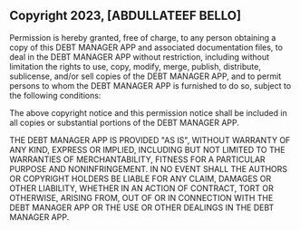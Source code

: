 ## Copyright 2023, [ABDULLATEEF BELLO]

Permission is hereby granted, free of charge, to any person obtaining a copy of this DEBT MANAGER APP and associated documentation files, to deal in the DEBT MANAGER APP without restriction, including without limitation the rights to use, copy, modify, merge, publish, distribute, sublicense, and/or sell copies of the DEBT MANAGER APP, and to permit persons to whom the DEBT MANAGER APP is furnished to do so, subject to the following conditions:

The above copyright notice and this permission notice shall be included in all copies or substantial portions of the DEBT MANAGER APP.

THE DEBT MANAGER APP IS PROVIDED "AS IS", WITHOUT WARRANTY OF ANY KIND, EXPRESS OR IMPLIED, INCLUDING BUT NOT LIMITED TO THE WARRANTIES OF MERCHANTABILITY, FITNESS FOR A PARTICULAR PURPOSE AND NONINFRINGEMENT. IN NO EVENT SHALL THE AUTHORS OR COPYRIGHT HOLDERS BE LIABLE FOR ANY CLAIM, DAMAGES OR OTHER LIABILITY, WHETHER IN AN ACTION OF CONTRACT, TORT OR OTHERWISE, ARISING FROM, OUT OF OR IN CONNECTION WITH THE DEBT MANAGER APP OR THE USE OR OTHER DEALINGS IN THE DEBT MANAGER APP.
